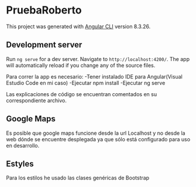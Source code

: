 # PruebaRoberto

This project was generated with [Angular CLI](https://github.com/angular/angular-cli) version 8.3.26.

## Development server

Run `ng serve` for a dev server. Navigate to `http://localhost:4200/`. The app will automatically reload if you change any of the source files.

Para correr la app es necesario: 
    -Tener instalado IDE para Angular(Visual Estudio Code en mi caso)
    -Ejecutar npm install
    -Ejecutar ng serve

Las explicaciones de código se encuentran comentados en su correspondiente archivo.

## Google Maps

Es posible que google maps funcione desde la url Localhost y no desde la web dónde se encuentre desplegada ya que sólo está configurado
para uso en desarrollo.

## Estyles

Para los estilos he usado las clases genéricas de Bootstrap

